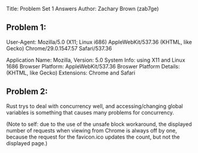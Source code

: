 Title: Problem Set 1 Answers
Author: Zachary Brown (zab7ge)

## Problem 1: 
User-Agent: Mozilla/5.0 (X11; Linux i686) AppleWebKit/537.36 (KHTML, like Gecko) Chrome/29.0.1547.57 Safari/537.36

Application Name: Mozilla, Version: 5.0
System Info: using X11 and Linux 1686
Browser Platform: AppleWebKit/537.36
Broswer Platform Details: (KHTML, like Gecko)
Extensions: Chrome and Safari


## Problem 2:
Rust trys to deal with concurrency well, and accessing/changing global variables is something that causes many problems for concurrency. 

(Note to self: due to the use of the unsafe block workaround, the displayed number of requests when viewing from Chrome is always off by one, because the request for the favicon.ico updates the count, but not the displayed page.)
